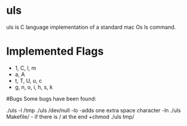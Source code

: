 # uls
uls is C language implementation of a standard mac Os ls command.

# Implemented Flags
* 1, C, l, m
* a, A
* t, T, U, u, c
* g, n, o, i, h, s, k

#Bugs
Some bugs have been found:

./uls -l /tmp
./uls /dev/null
-lo -adds one extra space character
-ln
./uls Makefile/ - if there is / at the end
+chmod
./uls tmp/
